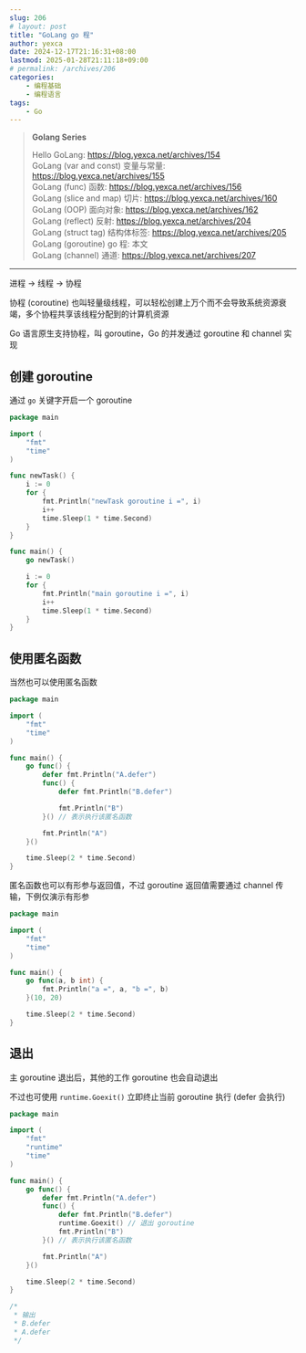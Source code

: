 ```yaml
---
slug: 206
# layout: post
title: "GoLang go 程"
author: yexca
date: 2024-12-17T21:16:31+08:00
lastmod: 2025-01-28T21:11:18+09:00
# permalink: /archives/206
categories:
    - 编程基础
    - 编程语言
tags:
    - Go
--- 
```


> **Golang Series**
>
> Hello GoLang: <https://blog.yexca.net/archives/154>  
> GoLang (var and const) 变量与常量: <https://blog.yexca.net/archives/155>  
> GoLang (func) 函数: <https://blog.yexca.net/archives/156>  
> GoLang (slice and map) 切片: <https://blog.yexca.net/archives/160>  
> GoLang (OOP) 面向对象: <https://blog.yexca.net/archives/162>  
> GoLang (reflect) 反射: <https://blog.yexca.net/archives/204>  
> GoLang (struct tag) 结构体标签: <https://blog.yexca.net/archives/205>  
> GoLang (goroutine) go 程: 本文  
> GoLang (channel) 通道: <https://blog.yexca.net/archives/207>  

---

进程 -> 线程 -> 协程

协程 (coroutine) 也叫轻量级线程，可以轻松创建上万个而不会导致系统资源衰竭，多个协程共享该线程分配到的计算机资源

Go 语言原生支持协程，叫 goroutine，Go 的并发通过 goroutine 和 channel 实现

## 创建 goroutine

通过 `go` 关键字开启一个 goroutine

```go
package main

import (
    "fmt"
    "time"
)

func newTask() {
    i := 0
    for {
        fmt.Println("newTask goroutine i =", i)
        i++
        time.Sleep(1 * time.Second)
    }
}

func main() {
    go newTask()

    i := 0
    for {
        fmt.Println("main goroutine i =", i)
        i++
        time.Sleep(1 * time.Second)
    }
}
```

## 使用匿名函数

当然也可以使用匿名函数

```go
package main

import (
    "fmt"
    "time"
)

func main() {
    go func() {
        defer fmt.Println("A.defer")
        func() {
            defer fmt.Println("B.defer")

            fmt.Println("B")
        }() // 表示执行该匿名函数

        fmt.Println("A")
    }()

    time.Sleep(2 * time.Second)
}
```

匿名函数也可以有形参与返回值，不过 goroutine 返回值需要通过 channel 传输，下例仅演示有形参

```go
package main

import (
    "fmt"
    "time"
)

func main() {
    go func(a, b int) {
        fmt.Println("a =", a, "b =", b)
    }(10, 20)

    time.Sleep(2 * time.Second)
}
```

## 退出

主 goroutine 退出后，其他的工作 goroutine 也会自动退出

不过也可使用 `runtime.Goexit()` 立即终止当前 goroutine 执行 (defer 会执行)

```go
package main

import (
    "fmt"
    "runtime"
    "time"
)

func main() {
    go func() {
        defer fmt.Println("A.defer")
        func() {
            defer fmt.Println("B.defer")
            runtime.Goexit() // 退出 goroutine
            fmt.Println("B")
        }() // 表示执行该匿名函数

        fmt.Println("A")
    }()

    time.Sleep(2 * time.Second)
}

/*
 * 输出
 * B.defer
 * A.defer
 */
```
